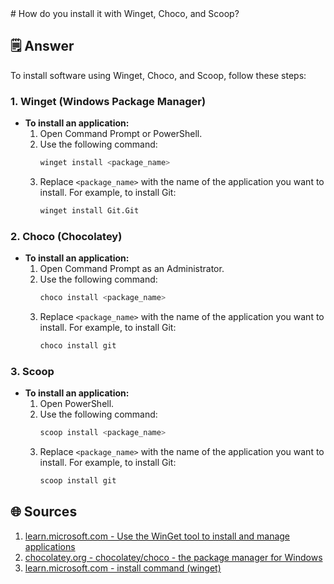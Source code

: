 <response>
# How do you install it with Winget, Choco, and Scoop?

## 🗒️ Answer

To install software using Winget, Choco, and Scoop, follow these steps:

### 1. **Winget (Windows Package Manager)**
- **To install an application:**
  1. Open Command Prompt or PowerShell.
  2. Use the following command:
     ```bash
     winget install <package_name>
     ```
  3. Replace `<package_name>` with the name of the application you want to install. For example, to install Git:
     ```bash
     winget install Git.Git
     ```

### 2. **Choco (Chocolatey)**
- **To install an application:**
  1. Open Command Prompt as an Administrator.
  2. Use the following command:
     ```bash
     choco install <package_name>
     ```
  3. Replace `<package_name>` with the name of the application you want to install. For example, to install Git:
     ```bash
     choco install git
     ```

### 3. **Scoop**
- **To install an application:**
  1. Open PowerShell.
  2. Use the following command:
     ```bash
     scoop install <package_name>
     ```
  3. Replace `<package_name>` with the name of the application you want to install. For example, to install Git:
     ```bash
     scoop install git
     ```

## 🌐 Sources
1. [learn.microsoft.com - Use the WinGet tool to install and manage applications](https://learn.microsoft.com/en-us/windows/package-manager/winget/#:~:text=To%20search%20for%20a%20tool,typing%20winget%20install%20.)
2. [chocolatey.org - chocolatey/choco - the package manager for Windows](https://github.com/chocolatey/choco)
3. [learn.microsoft.com - install command (winget)](https://learn.microsoft.com/en-us/windows/package-manager/winget/install)
